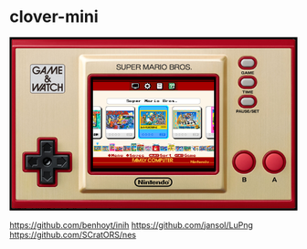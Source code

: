 # clover-mini

![](https://github.com/SCratORS/clover-mini/blob/main/image/screen.png)

https://github.com/benhoyt/inih
https://github.com/jansol/LuPng
https://github.com/SCratORS/nes

